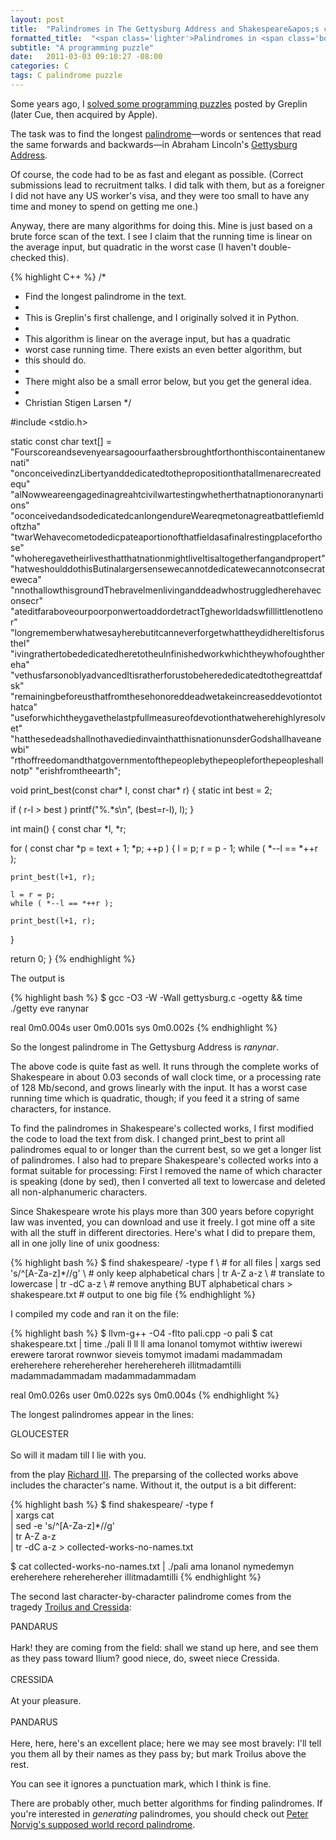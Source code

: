 ```yaml
---
layout: post
title:  "Palindromes in The Gettysburg Address and Shakespeare&apos;s collected works"
formatted_title:  "<span class='lighter'>Palindromes in <span class='bolder'>The Gettysburg Address</span> and <span class='bolder'>Shakespeare&apos;s</span> collected works</span>"
subtitle: "A programming puzzle"
date:   2011-03-03 09:10:27 -08:00
categories: C
tags: C palindrome puzzle
---
```


Some years ago, I [solved some programming puzzles][gist] posted by Greplin (later
Cue, then acquired by Apple).

The task was to find the longest [palindrome][palindrome]&mdash;words or
sentences that read the same forwards and backwards&mdash;in Abraham
Lincoln's [Gettysburg Address][gettysburg].

Of course, the code had to be as fast and elegant as possible.  (Correct
submissions lead to recruitment talks. I did talk with them, but as a
foreigner I did not have any US worker's visa, and they were too small to
have any time and money to spend on getting me one.)

Anyway, there are many algorithms for doing this. Mine is just based on a
brute force scan of the text. I see I claim that the running time is linear
on the average input, but quadratic in the worst case (I haven't
double-checked this).

{% highlight C++ %}
/*
 * Find the longest palindrome in the text.
 *
 * This is Greplin's first challenge, and I originally solved it in Python.
 *
 * This algorithm is linear on the average input, but has a quadratic
 * worst case running time.  There exists an even better algorithm, but
 * this should do.
 *
 * There might also be a small error below, but you get the general idea.
 *
 * Christian Stigen Larsen
 */

#include <stdio.h>

static const char text[] =
  "Fourscoreandsevenyearsagoourfaathersbroughtforthonthiscontainentanewnati"
  "onconceivedinzLibertyanddedicatedtothepropositionthatallmenarecreatedequ"
  "alNowweareengagedinagreahtcivilwartestingwhetherthatnaptionoranynartions"
  "oconceivedandsodedicatedcanlongendureWeareqmetonagreatbattlefiemldoftzha"
  "twarWehavecometodedicpateaportionofthatfieldasafinalrestingplaceforthose"
  "whoheregavetheirlivesthatthatnationmightliveItisaltogetherfangandpropert"
  "hatweshoulddothisButinalargersensewecannotdedicatewecannotconsecrateweca"
  "nnothallowthisgroundThebravelmenlivinganddeadwhostruggledherehaveconsecr"
  "ateditfaraboveourpoorponwertoaddordetractTgheworldadswfilllittlenotlenor"
  "longrememberwhatwesayherebutitcanneverforgetwhattheydidhereItisforusthel"
  "ivingrathertobededicatedheretotheulnfinishedworkwhichtheywhofoughthereha"
  "vethusfarsonoblyadvancedItisratherforustobeherededicatedtothegreattdafsk"
  "remainingbeforeusthatfromthesehonoreddeadwetakeincreaseddevotiontothatca"
  "useforwhichtheygavethelastpfullmeasureofdevotionthatweherehighlyresolvet"
  "hatthesedeadshallnothavediedinvainthatthisnationunsderGodshallhaveanewbi"
  "rthoffreedomandthatgovernmentofthepeoplebythepeopleforthepeopleshallnotp"
  "erishfromtheearth";

void print_best(const char* l, const char* r)
{
  static int best = 2;

  if ( r-l > best )
    printf("%.*s\n", (best=r-l), l);
}

int main()
{
  const char *l, *r;

  for ( const char *p = text + 1; *p; ++p ) {
    l = p; r = p - 1;
    while ( *--l == *++r );

    print_best(l+1, r);

    l = r = p;
    while ( *--l == *++r );

    print_best(l+1, r);
  }

  return 0;
}
{% endhighlight %}

The output is

{% highlight bash %}
$ gcc -O3 -W -Wall gettysburg.c -ogetty && time ./getty
eve
ranynar

real  0m0.004s
user  0m0.001s
sys   0m0.002s
{% endhighlight %}

So the longest palindrome in The Gettysburg Address is <i>ranynar</i>.

The above code is quite fast as well. It runs through the complete works of
Shakespeare in about 0.03 seconds of wall clock time, or a processing rate
of 128 Mb/second, and grows linearly with the input. It has a worst case
running time which is quadratic, though; if you feed it a string of same
characters, for instance.

To find the palindromes in Shakespeare's collected works, I first modified
the code to load the text from disk. I changed print_best to print all
palindromes equal to or longer than the current best, so we get a longer
list of palindromes. I also had to prepare Shakespeare's collected works
into a format suitable for processing: First I removed the name of which
character is speaking (done by sed), then I converted all text to lowercase
and deleted all non-alphanumeric characters.

Since Shakespeare wrote his plays more than 300 years before copyright law
was invented, you can download and use it freely. I got mine off a site with
all the stuff in different directories. Here's what I did to prepare them,
all in one jolly line of unix goodness:

{% highlight bash %}
$ find shakespeare/ -type f \        # for all files
    | xargs sed 's/^[A-Za-z]*//g' \  # only keep alphabetical chars
    | tr A-Z a-z \                   # translate to lowercase
    | tr -dC a-z \                   # remove anything BUT alphabetical chars
    > shakespeare.txt                # output to one big file
{% endhighlight %}

I compiled my code and ran it on the file:

{% highlight bash %}
$ llvm-g++ -O4 -flto pali.cpp -o pali
$ cat shakespeare.txt | time ./pali
ll
ll
ll
ama
lonanol
tomymot
withtiw
iwerewi
erewere
tarorat
rownwor
sieveis
tomymot
imadami
madammadam
ereherehere
reherehereher
hereherehereh
illitmadamtilli
madammadammadam
madammadammadam

real    0m0.026s
user    0m0.022s
sys     0m0.004s
{% endhighlight %}

The longest palindromes appear in the lines:

<p class="quote">
GLOUCESTER<br/>
<br/>
So w<span class="pink">ill it madam till I</span> lie with you.
</p>

from the play [Richard III][rich3]. The preparsing of the collected works
above includes the character's name. Without it, the output is a bit
different:

{% highlight bash %}
$ find shakespeare/ -type f \
    | xargs cat \
    | sed -e 's/^[A-Za-z]*//g' \
    | tr A-Z a-z \
    | tr -dC a-z > collected-works-no-names.txt

$ cat collected-works-no-names.txt | ./pali
ama
lonanol
nymedemyn
ereherehere
reherehereher
illitmadamtilli
{% endhighlight %}

The second last character-by-character palindrome comes from the tragedy
[Troilus and Cressida][cressida]:

<p class="quote">
PANDARUS<br/>
<br/>
Hark! they are coming from the field: shall we
stand up here, and see them as they pass toward
Ilium? good niece, do, sweet niece Cressida.<br/>
<br/>
CRESSIDA<br/>
<br/>
At your pleasu<span class="pink">re</span>.<br/>
<br/>
PANDARUS<br/>
<br/>
<span class="pink">Here, here, her</span>e's an excellent place; here we may
see most bravely: I'll tell you them all by their
names as they pass by; but mark Troilus above the rest.
</p>

You can see it ignores a punctuation mark, which I think is fine.

There are probably other, much better algorithms for finding palindromes. If
you're interested in <i>generating</i> palindromes, you should check out
[Peter Norvig's supposed world record palindrome][norvig].

[gist]: https://gist.github.com/cslarsen/851611
[palindrome]: https://en.wikipedia.org/wiki/Palindrome
[gettysburg]: https://en.wikipedia.org/wiki/Gettysburg_Address
[norvig]: http://norvig.com/palindrome.html
[cressida]: https://en.wikipedia.org/wiki/Troilus_and_Cressida
[rich3]: https://en.wikipedia.org/wiki/Richard_III_(play)
